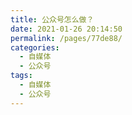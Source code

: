```yaml
---
title: 公众号怎么做？
date: 2021-01-26 20:14:50
permalink: /pages/77de88/
categories:
  - 自媒体
  - 公众号
tags:
  - 自媒体
  - 公众号
---
```


